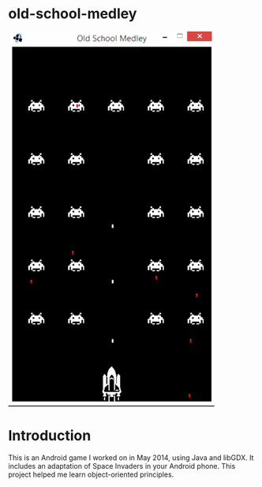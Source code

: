# old-school-medley

![demo gif](https://raw.githubusercontent.com/kas/old-school-medley/master/demo.gif)

# Introduction
This is an Android game I worked on in May 2014, using Java and libGDX. It includes an adaptation of Space Invaders in your Android phone. This project helped me learn object-oriented principles.
